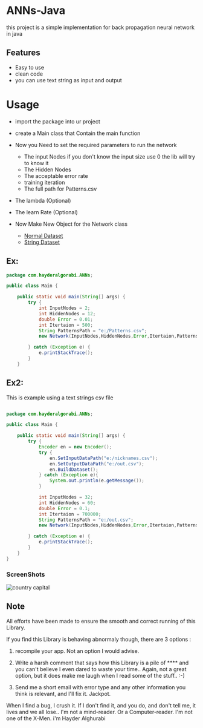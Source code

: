 # ANNs-Java
  this project is a simple implementation for back propagation neural network in java

## Features
* Easy to use
* clean code
* you can use text string as input and output
 

# Usage 
* import the package into ur project 
* create a Main class that Contain the main function
* Now you Need to set the required parameters to run the network
  * The input Nodes if you don't know the input size use 0 the lib will try to know it
  * The Hidden Nodes
  * The acceptable error rate
  * training iteration
  * The full path for Patterns.csv
* The lambda (Optional)
* The learn Rate (Optional)


* Now Make New Object for the Network class
  * [Normal Dataset](https://github.com/cjs0h/ANNs-Java#ex)
  * [String Dataset](https://github.com/cjs0h/ANNs-Java#ex2)
## Ex:
```java
package com.hayderalgorabi.ANNs;

public class Main {

    public static void main(String[] args) {
        try {
            int InputNodes = 2;
            int HiddenNodes = 12;
            double Error = 0.01;
            int Itertaion = 500;
            String PatternsPath = "e:/Patterns.csv";
            new Network(InputNodes,HiddenNodes,Error,Itertaion,PatternsPath);

        } catch (Exception e) {
            e.printStackTrace();
        }
    }

```

## Ex2:

This is  example  using a  text strings csv file

```java

package com.hayderalgorabi.ANNs;

public class Main {

    public static void main(String[] args) {
        try {
            Encoder en = new Encoder();
            try {
                en.SetInputDataPath("e:/nicknames.csv");
                en.SetOutputDataPath("e:/out.csv");
                en.BuildDataset();
            } catch (Exception e){
                System.out.println(e.getMessage());
            }

            int InputNodes = 32;
            int HiddenNodes = 60;
            double Error = 0.1;
            int Itertaion = 700000;
            String PatternsPath = "e:/out.csv";
            new Network(InputNodes,HiddenNodes,Error,Itertaion,PatternsPath,en);

        } catch (Exception e) {
            e.printStackTrace();
        }
    }
}
```
### ScreenShots 
![country capital](https://cdn.pbrd.co/images/dKlOo6uXD.png)

## Note

All efforts have been made to ensure the smooth and correct running of this Library.

 If you find this Library is behaving abnormaly though, there are 3 options :

1) recompile your app. Not an option I would advise.

2) Write a harsh comment that says how this Library is a pile of **** and you can't believe I even dared to waste your time.. Again, not a great option, but it does make me laugh when I read some of 
the stuff.. :-)

3) Send me a short email with error type and any other information you think is relevant, and I'll fix it. Jackpot.

When I find a bug, I crush it. If I don't find it, and you do, and don't tell me, it lives and we all lose.. I'm not a mind-reader. Or a Computer-reader. I'm not one of the X-Men. i'm Hayder Alghurabi
